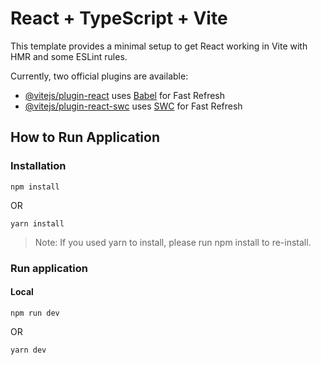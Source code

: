 # React + TypeScript + Vite

This template provides a minimal setup to get React working in Vite with HMR and some ESLint rules.

Currently, two official plugins are available:

- [@vitejs/plugin-react](https://github.com/vitejs/vite-plugin-react/blob/main/packages/plugin-react/README.md) uses [Babel](https://babeljs.io/) for Fast Refresh
- [@vitejs/plugin-react-swc](https://github.com/vitejs/vite-plugin-react-swc) uses [SWC](https://swc.rs/) for Fast Refresh

## How to Run Application

### Installation
```shell
npm install
```
OR
```shell
yarn install
```

> Note: If you used yarn to install, please run npm install to re-install.

### Run application
#### Local
```shell
npm run dev
```
OR
```shell
yarn dev
```

